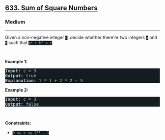 <h2><a href="https://leetcode.com/problems/sum-of-square-numbers/">633. Sum of Square Numbers</a></h2><h3>Medium</h3><hr><div><p>Given a non-negative integer <code style="background-color: rgb(20, 28, 32) !important; color: rgb(183, 198, 205) !important;">c</code>, decide whether there're two integers <code style="background-color: rgb(20, 28, 32) !important; color: rgb(183, 198, 205) !important;">a</code> and <code style="background-color: rgb(20, 28, 32) !important; color: rgb(183, 198, 205) !important;">b</code> such that <code style="background-color: rgb(20, 28, 32) !important; color: rgb(183, 198, 205) !important;">a<sup>2</sup> + b<sup>2</sup> = c</code>.</p>

<p>&nbsp;</p>
<p><strong class="example">Example 1:</strong></p>

<pre style="background-color: rgb(20, 28, 32) !important; color: rgb(183, 198, 206) !important;"><strong>Input:</strong> c = 5
<strong>Output:</strong> true
<strong>Explanation:</strong> 1 * 1 + 2 * 2 = 5
</pre>

<p><strong class="example">Example 2:</strong></p>

<pre style="background-color: rgb(20, 28, 32) !important; color: rgb(183, 198, 206) !important;"><strong>Input:</strong> c = 3
<strong>Output:</strong> false
</pre>

<p>&nbsp;</p>
<p><strong>Constraints:</strong></p>

<ul>
	<li><code style="background-color: rgb(20, 28, 32) !important; color: rgb(183, 198, 205) !important;">0 &lt;= c &lt;= 2<sup>31</sup> - 1</code></li>
</ul>
</div>